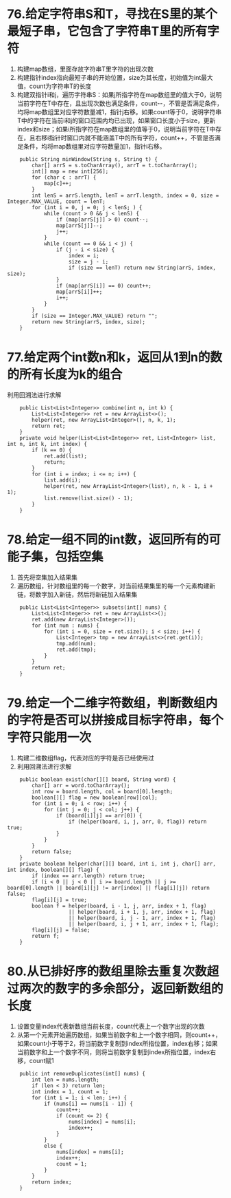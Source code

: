 # 76.给定字符串S和T，寻找在S里的某个最短子串，它包含了字符串T里的所有字符
1. 构建map数组，里面存放字符串T里字符的出现次数
2. 构建指针index指向最短子串的开始位置，size为其长度，初始值为int最大值，count为字符串T的长度
3. 构建双指针i和j，遍历字符串S：如果j所指字符在map数组里的值大于0，说明当前字符在T中存在，且出现次数也满足条件，count--，不管是否满足条件，均将map数组里对应字符数量减1，指针j右移。如果count等于0，说明字符串T中的字符在当前i和j的窗口范围内均已出现，如果窗口长度小于size，更新index和size；如果i所指字符在map数组里的值等于0，说明当前字符在T中存在，且右移i指针时窗口内就不能涵盖T中的所有字符，count++，不管是否满足条件，均将map数组里对应字符数量加1，指针i右移。
```
    public String minWindow(String s, String t) {
        char[] arrS = s.toCharArray(), arrT = t.toCharArray();
        int[] map = new int[256];
        for (char c : arrT) {
            map[c]++;
        }
        int lenS = arrS.length, lenT = arrT.length, index = 0, size = Integer.MAX_VALUE, count = lenT;
        for (int i = 0, j = 0; j < lenS; ) {
            while (count > 0 && j < lenS) {
                if (map[arrS[j]] > 0) count--;
                map[arrS[j]]--;
                j++;
            }
            while (count == 0 && i < j) {
                if (j - i < size) {
                    index = i;
                    size = j - i;
                    if (size == lenT) return new String(arrS, index, size);
                }
                if (map[arrS[i]] == 0) count++;
                map[arrS[i]]++;
                i++;
            }
        }
        if (size == Integer.MAX_VALUE) return "";
        return new String(arrS, index, size);
    }
```

# 77.给定两个int数n和k，返回从1到n的数的所有长度为k的组合

利用回溯法进行求解

```
    public List<List<Integer>> combine(int n, int k) {
        List<List<Integer>> ret = new ArrayList<>();
        helper(ret, new ArrayList<Integer>(), n, k, 1);
        return ret;
    }
    private void helper(List<List<Integer>> ret, List<Integer> list, int n, int k, int index) {
        if (k == 0) {
            ret.add(list);
            return;
        }
        for (int i = index; i <= n; i++) {
            list.add(i);
            helper(ret, new ArrayList<Integer>(list), n, k - 1, i + 1);
            list.remove(list.size() - 1);
        }
    }
```

# 78.给定一组不同的int数，返回所有的可能子集，包括空集
1. 首先将空集加入结果集
2. 遍历数组，针对数组里的每一个数字，对当前结果集里的每一个元素构建新链，将数字加入新链，然后将新链加入结果集
```
    public List<List<Integer>> subsets(int[] nums) {
        List<List<Integer>> ret = new ArrayList<>();
        ret.add(new ArrayList<Integer>());
        for (int num : nums) {
            for (int i = 0, size = ret.size(); i < size; i++) {
                List<Integer> tmp = new ArrayList<>(ret.get(i));
                tmp.add(num);
                ret.add(tmp);
            }
        }
        return ret;
    }
```

# 79.给定一个二维字符数组，判断数组内的字符是否可以拼接成目标字符串，每个字符只能用一次
1. 构建二维数组flag，代表对应的字符是否已经使用过
2. 利用回溯法进行求解
```
    public boolean exist(char[][] board, String word) {
        char[] arr = word.toCharArray();
        int row = board.length, col = board[0].length;
        boolean[][] flag = new boolean[row][col];
        for (int i = 0; i < row; i++) {
            for (int j = 0; j < col; j++) {
                if (board[i][j] == arr[0]) {
                    if (helper(board, i, j, arr, 0, flag)) return true;
                }
            }
        }
        return false;
    }
    private boolean helper(char[][] board, int i, int j, char[] arr, int index, boolean[][] flag) {
        if (index == arr.length) return true;
        if (i < 0 || j < 0 || i >= board.length || j >= board[0].length || board[i][j] != arr[index] || flag[i][j]) return false;
        flag[i][j] = true;
        boolean f = helper(board, i - 1, j, arr, index + 1, flag)
                    || helper(board, i + 1, j, arr, index + 1, flag)
                    || helper(board, i, j - 1, arr, index + 1, flag)
                    || helper(board, i, j + 1, arr, index + 1, flag);
        flag[i][j] = false;
        return f;
    }
```

# 80.从已排好序的数组里除去重复次数超过两次的数字的多余部分，返回新数组的长度
1. 设置变量index代表新数组当前长度，count代表上一个数字出现的次数
2. 从第一个元素开始遍历数组，如果当前数字和上一个数字相同，则count++，如果count小于等于2，将当前数字复制到index所指位置，index右移；如果当前数字和上一个数字不同，则将当前数字复制到index所指位置，index右移，count赋1
```
    public int removeDuplicates(int[] nums) {
        int len = nums.length;
        if (len < 3) return len;
        int index = 1, count = 1;
        for (int i = 1; i < len; i++) {
            if (nums[i] == nums[i - 1]) {
                count++;
                if (count <= 2) {
                    nums[index] = nums[i];
                    index++;
                }
            }
            else {
                nums[index] = nums[i];
                index++;
                count = 1;
            }
        }
        return index;
    }
```
